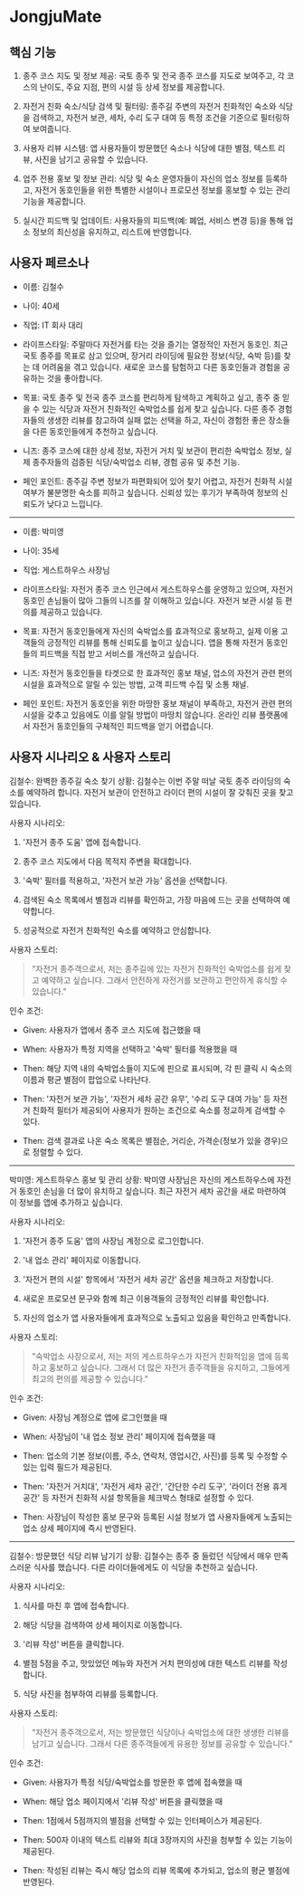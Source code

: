 # JongjuMate

## 핵심 기능
1. 종주 코스 지도 및 정보 제공: 국토 종주 및 전국 종주 코스를 지도로 보여주고, 각 코스의 난이도, 주요 지점, 편의 시설 등 상세 정보를 제공합니다.

2. 자전거 친화 숙소/식당 검색 및 필터링: 종주길 주변의 자전거 친화적인 숙소와 식당을 검색하고, 자전거 보관, 세차, 수리 도구 대여 등 특정 조건을 기준으로 필터링하여 보여줍니다.

3. 사용자 리뷰 시스템: 앱 사용자들이 방문했던 숙소나 식당에 대한 별점, 텍스트 리뷰, 사진을 남기고 공유할 수 있습니다.

4. 업주 전용 홍보 및 정보 관리: 식당 및 숙소 운영자들이 자신의 업소 정보를 등록하고, 자전거 동호인들을 위한 특별한 시설이나 프로모션 정보를 홍보할 수 있는 관리 기능을 제공합니다.

5. 실시간 피드백 및 업데이트: 사용자들의 피드백(예: 폐업, 서비스 변경 등)을 통해 업소 정보의 최신성을 유지하고, 리스트에 반영합니다.

## 사용자 페르소나
- 이름: 김철수

- 나이: 40세

- 직업: IT 회사 대리

- 라이프스타일: 주말마다 자전거를 타는 것을 즐기는 열정적인 자전거 동호인. 최근 국토 종주를 목표로 삼고 있으며, 장거리 라이딩에 필요한 정보(식당, 숙박 등)를 찾는 데 어려움을 겪고 있습니다. 새로운 코스를 탐험하고 다른 동호인들과 경험을 공유하는 것을 좋아합니다.

- 목표: 국토 종주 및 전국 종주 코스를 편리하게 탐색하고 계획하고 싶고, 종주 중 믿을 수 있는 식당과 자전거 친화적인 숙박업소를 쉽게 찾고 싶습니다. 다른 종주 경험자들의 생생한 리뷰를 참고하여 실패 없는 선택을 하고, 자신이 경험한 좋은 장소들을 다른 동호인들에게 추천하고 싶습니다.

- 니즈: 종주 코스에 대한 상세 정보, 자전거 거치 및 보관이 편리한 숙박업소 정보, 실제 종주자들의 검증된 식당/숙박업소 리뷰, 경험 공유 및 추천 기능.

- 페인 포인트: 종주길 주변 정보가 파편화되어 있어 찾기 어렵고, 자전거 친화적 시설 여부가 불분명한 숙소를 피하고 싶습니다. 신뢰성 있는 후기가 부족하여 정보의 신뢰도가 낮다고 느낍니다.

---

- 이름: 박미영

- 나이: 35세

- 직업: 게스트하우스 사장님

- 라이프스타일: 자전거 종주 코스 인근에서 게스트하우스를 운영하고 있으며, 자전거 동호인 손님들이 많아 그들의 니즈를 잘 이해하고 있습니다. 자전거 보관 시설 등 편의를 제공하고 있습니다.

- 목표: 자전거 동호인들에게 자신의 숙박업소를 효과적으로 홍보하고, 실제 이용 고객들의 긍정적인 리뷰를 통해 신뢰도를 높이고 싶습니다. 앱을 통해 자전거 동호인들의 피드백을 직접 받고 서비스를 개선하고 싶습니다.

- 니즈: 자전거 동호인들을 타겟으로 한 효과적인 홍보 채널, 업소의 자전거 관련 편의 시설을 효과적으로 알릴 수 있는 방법, 고객 피드백 수집 및 소통 채널.

- 페인 포인트: 자전거 동호인을 위한 마땅한 홍보 채널이 부족하고, 자전거 관련 편의 시설을 갖추고 있음에도 이를 알릴 방법이 마땅치 않습니다. 온라인 리뷰 플랫폼에서 자전거 동호인들의 구체적인 피드백을 얻기 어렵습니다.

## 사용자 시나리오 & 사용자 스토리
김철수: 완벽한 종주길 숙소 찾기
상황: 김철수는 이번 주말 떠날 국토 종주 라이딩의 숙소를 예약하려 합니다. 자전거 보관이 안전하고 라이더 편의 시설이 잘 갖춰진 곳을 찾고 있습니다.

사용자 시나리오:

1. '자전거 종주 도움' 앱에 접속합니다.

2. 종주 코스 지도에서 다음 목적지 주변을 확대합니다.

3. '숙박' 필터를 적용하고, '자전거 보관 가능' 옵션을 선택합니다.

4. 검색된 숙소 목록에서 별점과 리뷰를 확인하고, 가장 마음에 드는 곳을 선택하여 예약합니다.

5. 성공적으로 자전거 친화적인 숙소를 예약하고 안심합니다.

사용자 스토리:

> "자전거 종주객으로서, 저는 종주길에 있는 자전거 친화적인 숙박업소를 쉽게 찾고 예약하고 싶습니다. 그래서 안전하게 자전거를 보관하고 편안하게 휴식할 수 있습니다."

인수 조건:

- Given: 사용자가 앱에서 종주 코스 지도에 접근했을 때

- When: 사용자가 특정 지역을 선택하고 '숙박' 필터를 적용했을 때

- Then: 해당 지역 내의 숙박업소들이 지도에 핀으로 표시되며, 각 핀 클릭 시 숙소의 이름과 평균 별점이 팝업으로 나타난다.

- Then: '자전거 보관 가능', '자전거 세차 공간 유무', '수리 도구 대여 가능' 등 자전거 친화적 필터가 제공되어 사용자가 원하는 조건으로 숙소를 정교하게 검색할 수 있다.

- Then: 검색 결과로 나온 숙소 목록은 별점순, 거리순, 가격순(정보가 있을 경우)으로 정렬할 수 있다.

---

박미영: 게스트하우스 홍보 및 관리
상황: 박미영 사장님은 자신의 게스트하우스에 자전거 동호인 손님을 더 많이 유치하고 싶습니다. 최근 자전거 세차 공간을 새로 마련하여 이 정보를 앱에 추가하고 싶습니다.

사용자 시나리오:

1. '자전거 종주 도움' 앱의 사장님 계정으로 로그인합니다.

2. '내 업소 관리' 페이지로 이동합니다.

3. '자전거 편의 시설' 항목에서 '자전거 세차 공간' 옵션을 체크하고 저장합니다.

4. 새로운 프로모션 문구와 함께 최근 이용객들의 긍정적인 리뷰를 확인합니다.

5. 자신의 업소가 앱 사용자들에게 효과적으로 노출되고 있음을 확인하고 만족합니다.

사용자 스토리:

> "숙박업소 사장으로서, 저는 저의 게스트하우스가 자전거 친화적임을 앱에 등록하고 홍보하고 싶습니다. 그래서 더 많은 자전거 종주객들을 유치하고, 그들에게 최고의 편의를 제공할 수 있습니다."

인수 조건:

- Given: 사장님 계정으로 앱에 로그인했을 때

- When: 사장님이 '내 업소 정보 관리' 페이지에 접속했을 때

- Then: 업소의 기본 정보(이름, 주소, 연락처, 영업시간, 사진)를 등록 및 수정할 수 있는 입력 필드가 제공된다.

- Then: '자전거 거치대', '자전거 세차 공간', '간단한 수리 도구', '라이더 전용 휴게 공간' 등 자전거 친화적 시설 항목들을 체크박스 형태로 설정할 수 있다.

- Then: 사장님이 작성한 홍보 문구와 등록된 시설 정보가 앱 사용자들에게 노출되는 업소 상세 페이지에 즉시 반영된다.

---

김철수: 방문했던 식당 리뷰 남기기
상황: 김철수는 종주 중 들렀던 식당에서 매우 만족스러운 식사를 했습니다. 다른 라이더들에게도 이 식당을 추천하고 싶습니다.

사용자 시나리오:

1. 식사를 마친 후 앱에 접속합니다.

2. 해당 식당을 검색하여 상세 페이지로 이동합니다.

3. '리뷰 작성' 버튼을 클릭합니다.

4. 별점 5점을 주고, 맛있었던 메뉴와 자전거 거치 편의성에 대한 텍스트 리뷰를 작성합니다.

5. 식당 사진을 첨부하여 리뷰를 등록합니다.

사용자 스토리:

> "자전거 종주객으로서, 저는 방문했던 식당이나 숙박업소에 대한 생생한 리뷰를 남기고 싶습니다. 그래서 다른 종주객들에게 유용한 정보를 공유할 수 있습니다."

인수 조건:

- Given: 사용자가 특정 식당/숙박업소를 방문한 후 앱에 접속했을 때

- When: 해당 업소 페이지에서 '리뷰 작성' 버튼을 클릭했을 때

- Then: 1점에서 5점까지의 별점을 선택할 수 있는 인터페이스가 제공된다.

- Then: 500자 이내의 텍스트 리뷰와 최대 3장까지의 사진을 첨부할 수 있는 기능이 제공된다.

- Then: 작성된 리뷰는 즉시 해당 업소의 리뷰 목록에 추가되고, 업소의 평균 별점에 반영된다.